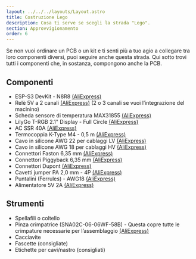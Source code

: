 ```yaml
---
layout: ../../../layouts/Layout.astro
title: Costruzione Lego
description: Cosa ti serve se scegli la strada "Lego".
section: Approvvigionamento
order: 6
---
```


Se non vuoi ordinare un PCB o un kit e ti senti più a tuo agio a collegare tra loro componenti diversi, puoi seguire anche questa strada. Qui sotto trovi tutti i componenti che, in sostanza, compongono anche la PCB.

## Componenti

* ESP-S3 DevKit - N8R8 [(AliExpress)](https://s.click.aliexpress.com/e/_EQmqlAC)
* Relè 5V a 2 canali [(AliExpress)](https://s.click.aliexpress.com/e/_ExUVY9J) (2 o 3 canali se vuoi l’integrazione del macinino)
* Scheda sensore di temperatura MAX31855 [(AliExpress)](https://s.click.aliexpress.com/e/_EuEbJO4)
* LilyGo T-RGB 2.1" Display - Full Circle [(AliExpress)](https://s.click.aliexpress.com/e/_Eju6rYD)
* AC SSR 40A [(AliExpress)](https://s.click.aliexpress.com/e/_EvPScvr)
* Termocoppia K-Type M4 - 0,5 m [(AliExpress)](https://s.click.aliexpress.com/e/_Exzhqx7)
* Cavo in silicone AWG 22 per cablaggi LV [(AliExpress)](https://s.click.aliexpress.com/e/_EH7UMS8)
* Cavo in silicone AWG 18 per cablaggi HV [(AliExpress)](https://s.click.aliexpress.com/e/_EJEs0ak)
* Connettori Faston 6,35 mm [(AliExpress)](https://s.click.aliexpress.com/e/_Ew8LURi)
* Connettori Piggyback 6,35 mm [(AliExpress)](https://s.click.aliexpress.com/e/_EH4r52U)
* Connettori Dupont [(AliExpress)](https://s.click.aliexpress.com/e/_Ewjx5ks)
* Cavetti jumper PA 2,0 mm - 4P [(AliExpress)](https://s.click.aliexpress.com/e/_EQEyQGy)
* Puntalini (Ferrules) - AWG18 [(AliExpress)](https://s.click.aliexpress.com/e/_EuV5olm)
* Alimentatore 5V 2A [(AliExpress)](https://s.click.aliexpress.com/e/_EGCsOgK)

## Strumenti

* Spellafili o coltello
* Pinza crimpatrice (SNA02C-06-06WF-58B) - Questa copre tutte le crimpature necessarie per l’assemblaggio [(AliExpress)](https://a.aliexpress.com/_EuVLJ9A)
* Cacciavite
* Fascette (consigliate)
* Etichette per cavi/nastro (consigliati)
